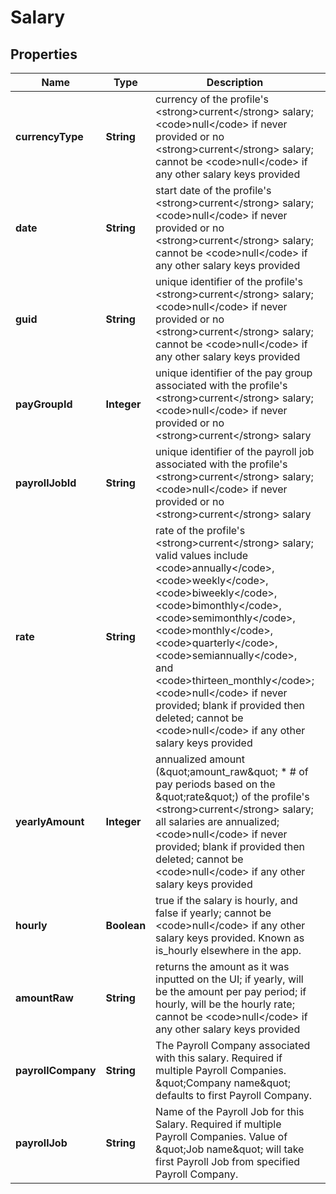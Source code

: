 

# Salary


## Properties

| Name | Type | Description | Notes |
|------------ | ------------- | ------------- | -------------|
|**currencyType** | **String** | currency of the profile&#39;s &lt;strong&gt;current&lt;/strong&gt; salary; &lt;code&gt;null&lt;/code&gt; if never provided or no &lt;strong&gt;current&lt;/strong&gt; salary; cannot be &lt;code&gt;null&lt;/code&gt; if any other salary keys provided |  [optional] |
|**date** | **String** | start date of the profile&#39;s &lt;strong&gt;current&lt;/strong&gt; salary; &lt;code&gt;null&lt;/code&gt; if never provided or no &lt;strong&gt;current&lt;/strong&gt; salary; cannot be &lt;code&gt;null&lt;/code&gt; if any other salary keys provided |  [optional] |
|**guid** | **String** | unique identifier of the profile&#39;s &lt;strong&gt;current&lt;/strong&gt; salary; &lt;code&gt;null&lt;/code&gt; if never provided or no &lt;strong&gt;current&lt;/strong&gt; salary; cannot be &lt;code&gt;null&lt;/code&gt; if any other salary keys provided |  [optional] |
|**payGroupId** | **Integer** | unique identifier of the pay group associated with the profile&#39;s &lt;strong&gt;current&lt;/strong&gt; salary; &lt;code&gt;null&lt;/code&gt; if never provided or no &lt;strong&gt;current&lt;/strong&gt; salary |  [optional] |
|**payrollJobId** | **String** | unique identifier of the payroll job associated with the profile&#39;s &lt;strong&gt;current&lt;/strong&gt; salary; &lt;code&gt;null&lt;/code&gt; if never provided or no &lt;strong&gt;current&lt;/strong&gt; salary |  [optional] |
|**rate** | **String** | rate of the profile&#39;s &lt;strong&gt;current&lt;/strong&gt; salary; valid values include &lt;code&gt;annually&lt;/code&gt;, &lt;code&gt;weekly&lt;/code&gt;, &lt;code&gt;biweekly&lt;/code&gt;, &lt;code&gt;bimonthly&lt;/code&gt;, &lt;code&gt;semimonthly&lt;/code&gt;, &lt;code&gt;monthly&lt;/code&gt;, &lt;code&gt;quarterly&lt;/code&gt;, &lt;code&gt;semiannually&lt;/code&gt;, and &lt;code&gt;thirteen_monthly&lt;/code&gt;; &lt;code&gt;null&lt;/code&gt; if never provided; blank if provided then deleted; cannot be &lt;code&gt;null&lt;/code&gt; if any other salary keys provided |  [optional] |
|**yearlyAmount** | **Integer** | annualized amount (\&quot;amount_raw\&quot; * # of pay periods based on the \&quot;rate\&quot;) of the profile&#39;s &lt;strong&gt;current&lt;/strong&gt; salary; all salaries are annualized; &lt;code&gt;null&lt;/code&gt; if never provided; blank if provided then deleted; cannot be &lt;code&gt;null&lt;/code&gt; if any other salary keys provided |  [optional] |
|**hourly** | **Boolean** | true if the salary is hourly, and false if yearly; cannot be &lt;code&gt;null&lt;/code&gt; if any other salary keys provided. Known as is_hourly elsewhere in the app. |  [optional] |
|**amountRaw** | **String** | returns the amount as it was inputted on the UI; if yearly, will be the amount per pay period; if hourly, will be the hourly rate; cannot be &lt;code&gt;null&lt;/code&gt; if any other salary keys provided |  [optional] |
|**payrollCompany** | **String** | The Payroll Company associated with this salary. Required if multiple Payroll Companies. \&quot;Company name\&quot; defaults to first Payroll Company. |  [optional] |
|**payrollJob** | **String** | Name of the Payroll Job for this Salary. Required if multiple Payroll Companies. Value of \&quot;Job name\&quot; will take first Payroll Job from specified Payroll Company. |  [optional] |



